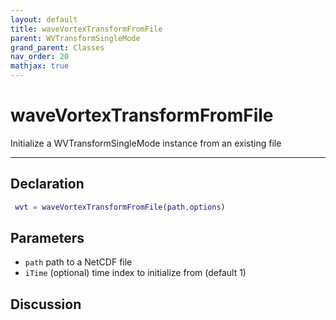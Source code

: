 ```yaml
---
layout: default
title: waveVortexTransformFromFile
parent: WVTransformSingleMode
grand_parent: Classes
nav_order: 20
mathjax: true
---
```


#  waveVortexTransformFromFile

Initialize a WVTransformSingleMode instance from an existing file


---

## Declaration
```matlab
 wvt = waveVortexTransformFromFile(path,options)
```
## Parameters
+ `path`  path to a NetCDF file
+ `iTime`  (optional) time index to initialize from (default 1)

## Discussion

        
